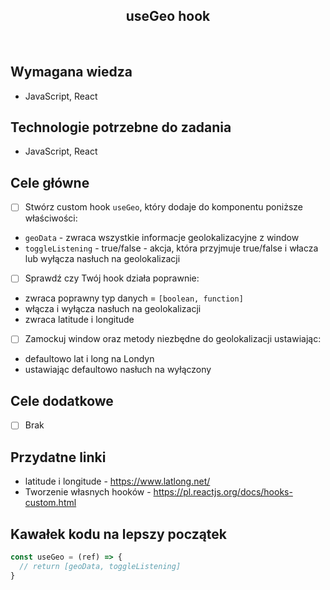<h2 align="center">useGeo hook</h2>

<br>

## Wymagana wiedza

- JavaScript, React


## Technologie potrzebne do zadania

- JavaScript, React

## Cele główne
* [ ] Stwórz custom hook `useGeo`, który dodaje do komponentu poniższe właściwości:
- `geoData` - zwraca wszystkie informacje geolokalizacyjne z window
- `toggleListening` - true/false - akcja, która przyjmuje true/false i włacza lub wyłącza nasłuch na geolokalizacji

* [ ] Sprawdź czy Twój hook działa poprawnie:
- zwraca poprawny typ danych = `[boolean, function]`
- włącza i wyłącza nasłuch na geolokalizacji
- zwraca latitude i longitude

* [ ] Zamockuj window oraz metody niezbędne do geolokalizacji ustawiając:
- defaultowo lat i long na Londyn
- ustawiając defaultowo nasłuch na wyłączony

## Cele dodatkowe
* [ ] Brak

## Przydatne linki
- latitude i longitude - https://www.latlong.net/
- Tworzenie własnych hooków - https://pl.reactjs.org/docs/hooks-custom.html

## Kawałek kodu na lepszy początek
```javascript
const useGeo = (ref) => {
  // return [geoData, toggleListening]
}
```

